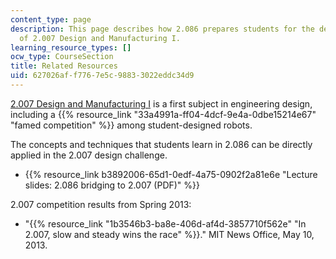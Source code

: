 ```yaml
---
content_type: page
description: This page describes how 2.086 prepares students for the design challenges
  of 2.007 Design and Manufacturing I.
learning_resource_types: []
ocw_type: CourseSection
title: Related Resources
uid: 627026af-f776-7e5c-9883-3022eddc34d9
---
```


[2.007 Design and Manufacturing I](/courses/2-007-design-and-manufacturing-i-spring-2009) is a first subject in engineering design, including a {{% resource_link "33a4991a-ff04-4dcf-9e4a-0dbe15214e67" "famed competition" %}} among student-designed robots.

The concepts and techniques that students learn in 2.086 can be directly applied in the 2.007 design challenge.

*   {{% resource_link b3892006-65d1-0edf-4a75-0902f2a81e6e "Lecture slides: 2.086 bridging to 2.007 (PDF)" %}}

2.007 competition results from Spring 2013:

*   "{{% resource_link "1b3546b3-ba8e-406d-af4d-3857710f562e" "In 2.007, slow and steady wins the race" %}}." MIT News Office, May 10, 2013.